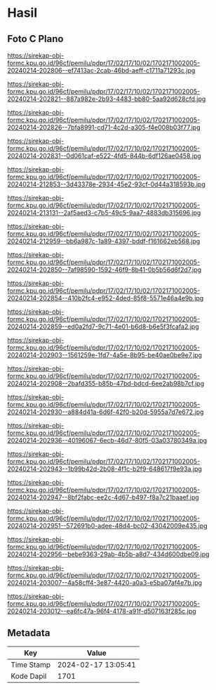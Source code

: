 # Hasil

## Foto C Plano

https://sirekap-obj-formc.kpu.go.id/96cf/pemilu/pdpr/17/02/17/10/02/1702171002005-20240214-202806--ef7413ac-2cab-46bd-aeff-c1711a71293c.jpg

https://sirekap-obj-formc.kpu.go.id/96cf/pemilu/pdpr/17/02/17/10/02/1702171002005-20240214-202821--887a982e-2b93-4483-bb80-5aa92d628cfd.jpg

https://sirekap-obj-formc.kpu.go.id/96cf/pemilu/pdpr/17/02/17/10/02/1702171002005-20240214-202826--7bfa8991-cd71-4c2d-a305-f4e008b03f77.jpg

https://sirekap-obj-formc.kpu.go.id/96cf/pemilu/pdpr/17/02/17/10/02/1702171002005-20240214-202831--0d061caf-e522-4fd5-844b-6df126ae0458.jpg

https://sirekap-obj-formc.kpu.go.id/96cf/pemilu/pdpr/17/02/17/10/02/1702171002005-20240214-212853--3d43378e-2934-45e2-93cf-0d44a318593b.jpg

https://sirekap-obj-formc.kpu.go.id/96cf/pemilu/pdpr/17/02/17/10/02/1702171002005-20240214-213131--2af5aed3-c7b5-49c5-9aa7-4883db315696.jpg

https://sirekap-obj-formc.kpu.go.id/96cf/pemilu/pdpr/17/02/17/10/02/1702171002005-20240214-212959--bb6a987c-1a89-4397-bddf-f161662eb568.jpg

https://sirekap-obj-formc.kpu.go.id/96cf/pemilu/pdpr/17/02/17/10/02/1702171002005-20240214-202850--7af98590-1592-46f9-8b41-0b5b56d6f2d7.jpg

https://sirekap-obj-formc.kpu.go.id/96cf/pemilu/pdpr/17/02/17/10/02/1702171002005-20240214-202854--410b2fc4-e952-4ded-85f8-5571e46a4e9b.jpg

https://sirekap-obj-formc.kpu.go.id/96cf/pemilu/pdpr/17/02/17/10/02/1702171002005-20240214-202859--ed0a2fd7-9c71-4e01-b6d8-b6e5f3fcafa2.jpg

https://sirekap-obj-formc.kpu.go.id/96cf/pemilu/pdpr/17/02/17/10/02/1702171002005-20240214-202903--1561259e-1fd7-4a5e-8b95-be40ae0be9e7.jpg

https://sirekap-obj-formc.kpu.go.id/96cf/pemilu/pdpr/17/02/17/10/02/1702171002005-20240214-202908--2bafd355-b85b-47bd-bdcd-6ee2ab98b7cf.jpg

https://sirekap-obj-formc.kpu.go.id/96cf/pemilu/pdpr/17/02/17/10/02/1702171002005-20240214-202930--a884d41a-6d6f-42f0-b20d-5955a7d7e672.jpg

https://sirekap-obj-formc.kpu.go.id/96cf/pemilu/pdpr/17/02/17/10/02/1702171002005-20240214-202936--40196067-6ecb-46d7-80f5-03a03780349a.jpg

https://sirekap-obj-formc.kpu.go.id/96cf/pemilu/pdpr/17/02/17/10/02/1702171002005-20240214-202943--1b99b42d-2b08-4f1c-b2f9-648617f9e93a.jpg

https://sirekap-obj-formc.kpu.go.id/96cf/pemilu/pdpr/17/02/17/10/02/1702171002005-20240214-202947--8bf2fabc-ee2c-4d67-b497-f8a7c21baaef.jpg

https://sirekap-obj-formc.kpu.go.id/96cf/pemilu/pdpr/17/02/17/10/02/1702171002005-20240214-202951--572691b0-adee-48d4-bc02-43042009e435.jpg

https://sirekap-obj-formc.kpu.go.id/96cf/pemilu/pdpr/17/02/17/10/02/1702171002005-20240214-202956--bebe9363-29ab-4b5b-a8d7-434d600dbe09.jpg

https://sirekap-obj-formc.kpu.go.id/96cf/pemilu/pdpr/17/02/17/10/02/1702171002005-20240214-203007--4a58cff4-3e87-4420-a0a3-e5ba07af4e7b.jpg

https://sirekap-obj-formc.kpu.go.id/96cf/pemilu/pdpr/17/02/17/10/02/1702171002005-20240214-203012--ea6fc47a-96f4-4178-a91f-d507163f285c.jpg


## Metadata

| Key        | Value               |
| ---------- | ------------------- |
| Time Stamp | 2024-02-17 13:05:41 |
| Kode Dapil | 1701                |



